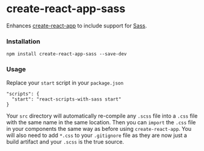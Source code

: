 # create-react-app-sass

Enhances [create-react-app](https://github.com/facebookincubator/create-react-app) to include support for [Sass](http://sass-lang.com/).

### Installation

```
npm install create-react-app-sass --save-dev
```

### Usage

Replace your `start` script in your `package.json`

```
"scripts": {
  "start": "react-scripts-with-sass start"
}
```

Your `src` directory will automatically re-compile any `.scss` file into a `.css` file with the same name in the same location. Then you can `import` the `.css` file in your components the same way as before using `create-react-app`. You will also need to add `*.css` to your `.gitignore` file as they are now just a build artifact and your `.scss` is the true source.
